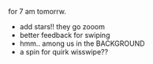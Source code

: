 for 7 am tomorrw.

- add stars!! they go zooom
- better feedback for swiping
- hmm.. among us in the BACKGROUND
- a spin for quirk wisswipe??
